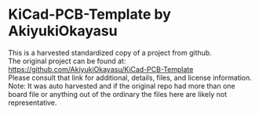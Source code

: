 
# KiCad-PCB-Template by AkiyukiOkayasu  
This is a harvested standardized copy of a project from github.  
The original project can be found at:  
https://github.com/AkiyukiOkayasu/KiCad-PCB-Template  
Please consult that link for additional, details, files, and license information.  
Note: It was auto harvested and if the original repo had more than one board file or anything out of the ordinary the files here are likely not representative.  
    